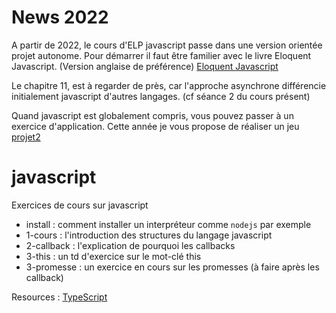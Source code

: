 # News 2022
A partir de 2022, le cours d'ELP javascript passe dans une version orientée projet autonome. 
Pour démarrer il faut être familier avec le livre Eloquent Javascript. (Version anglaise de préférence)
[Eloquent Javascript](https://eloquentjavascript.net/)

Le chapitre 11, est à regarder de près, car l'approche asynchrone différencie initialement javascript d'autres langages. (cf séance 2 du cours présent)

Quand javascript est globalement compris, vous pouvez passer à un exercice d'application. Cette année je vous propose de réaliser un jeu [projet2](./projet2/Readme.md)

# javascript

Exercices de cours sur javascript

- install : comment installer un interpréteur comme `nodejs` par exemple  
- 1-cours : l'introduction des structures du langage javascript  
- 2-callback : l'explication de pourquoi les callbacks  
- 3-this : un td d'exercice sur le mot-clé this  
- 3-promesse : un exercice en cours sur les promesses (à faire après les callback)

Resources : 
[TypeScript](https://grafikart.fr/tutoriels/typescript-781)

